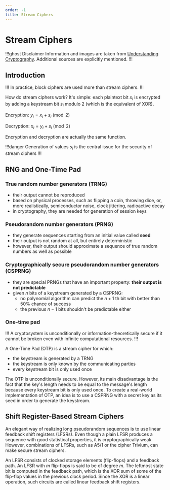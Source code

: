 ```yaml
---
order: -1
title: Stream Ciphers
---
```


# Stream Ciphers

!!!ghost Disclaimer
Information and images are taken from [Understanding Cryptography](http://swarm.cs.pub.ro/~mbarbulescu/cripto/Understanding%20Cryptography%20by%20Christof%20Paar%20.pdf). Additional sources are explicitly mentioned.
!!!

## Introduction

!!!
In practice, block ciphers are used more than stream ciphers.
!!!

How do stream ciphers work? It's simple: each plaintext bit $x_{i}$ is encrypted by adding a keystream bit $s_{i}$ modulo 2 (which is the equivalent of XOR).

Encryption: $y_{i} = x_{i} + s_{i} \pmod{2}$

Decryption: $x_{i} = y_{i} + s_{i} \pmod{2}$

Encryption and decryption are actually the same function.

!!!danger
Generation of values $s_{i}$ is the central issue for the security of stream ciphers
!!!

## RNG and One-Time Pad

### True random number generators (TRNG)

* their output cannot be reproduced
* based on physical processes, such as flipping a coin, throwing dice, or, more realistically, semiconductor noise, clock jittering, radioactive decay
* in cryptography, they are needed for generation of session keys 

### Pseudorandom number generators (PRNG)

* they generate sequences starting from an initial value called **seed**
* their output is not random at all, but entirely deterministic
* however, their output should approximate a sequence of true random numbers as well as possible

### Cryptographically secure pseudorandom number generators (CSPRNG)

* they are special PRNGs that have an important property: **their output is not predictable**
* given $n$ bits of a keystream generated by a CSPRNG:
  * no polynomial algorithm can predict the $n+1$ th bit with better than 50% chance of success
  * the previous $n-1$ bits shouldn't be predictable either

### One-time pad

!!!
A cryptosystem is unconditionally or information-theoretically secure if it cannot be broken even with infinite computational resources.
!!!

A One-Time Pad (OTP) is a stream cipher for which:
* the keystream is generated by a TRNG
* the keystream is only known by the communicating parties
* every keystream bit is only used once

The OTP is unconditionally secure. However, its main disadvantage is the fact that the key's length needs to be equal to the message's length because every keystream bit is only used once. To create a real-world implementation of OTP, an idea is to use a CSPRNG with a secret key as its seed in order to generate the keystream.

## Shift Register-Based Stream Ciphers

An elegant way of realizing long pseudorandom sequences is to use linear feedback shift registers (LFSRs). Even though a plain LFSR produces a sequence with good statistical properties, it is cryptographically weak. However, combinations of LFSRs, such as A5/1 or the cipher Trivium, can make secure stream ciphers.

An LFSR consists of clocked storage elements (flip-flops) and a feedback path. An LFSR with $m$ flip-flops is said to be of degree $m$. The leftmost state bit is computed in the
feedback path, which is the XOR sum of some of the flip-flop values in the previous clock period. Since the XOR is a linear operation, such circuits are called linear feedback shift registers.